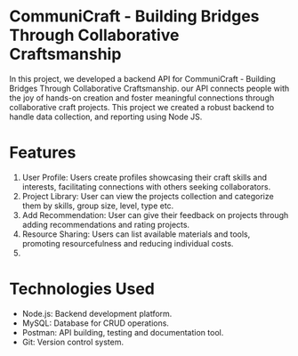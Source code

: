 # CommuniCraft	- Building	Bridges	Through	Collaborative	Craftsmanship
In this project, we developed a backend API for CommuniCraft - Building Bridges Through
Collaborative Craftsmanship. our API connects people with the joy of hands-on
creation and foster meaningful connections through collaborative craft projects. 
This project we created a robust backend to handle data collection, and reporting using Node JS.

# Features 
1. User Profile: Users create profiles showcasing their craft skills and interests, facilitating connections with others seeking collaborators.
2. Project Library: User can view the projects collection and categorize them by skills, group size, level, type etc.
3. Add Recommendation: User can give their feedback on projects through adding recommendations and rating projects.
4. Resource Sharing: Users can list available materials and tools, promoting resourcefulness and reducing individual costs.
5. 
# Technologies Used
* Node.js: Backend development platform.
* MySQL: Database for CRUD operations.
* Postman: API building, testing and documentation tool.
* Git: Version control system.
